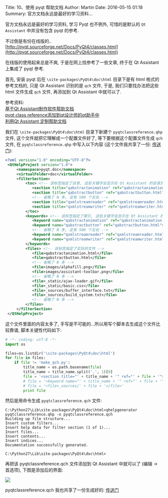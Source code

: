 Title: 10、使用 pyqt 帮助文档
Author: Martin
Date: 2016-05-15 01:18
Summary: 官方文档永远是最好的学习资料...

官方文档永远是最好的学习资料, 学习 Pyqt 也不例外, 可惜的是默认的 `Qt Assistant` 中并没有包含 pyqt 的参考.

不过倒是有份在线版的.. [http://pyqt.sourceforge.net/Docs/PyQt4/classes.html](http://pyqt.sourceforge.net/Docs/PyQt4/classes.html)

在线版的使用起来总是不爽, 于是在网上找参考了一些文章, 终于在 Qt Assistant 上集成了 pyqt 参考.

首先, 安装 pyqt 后在 `\site-packages\PyQt4\doc\html` 目录下是有 html 格式的参考文档的, 只是 Qt Assistant 识别的是 `qch` 文件, 于是, 我们只要找办法把这些 html 文件生成 `qch` 文件, 再添加到 Qt Assistant 中就可以了.

参考资料:<br>
[基于Qt Assistant制作软件帮助文档](http://blog.chinaunix.net/uid-28194872-id-3672811.html)<br>
[pyqt class reference添加到qt设计师的qt助手中](http://askandstudy.blog.163.com/blog/static/199752058201202823638708/)<br>
[利用Qt Assistant 定制帮助文档](http://www.cnblogs.com/Braveliu/p/5055387.html)<br>

我们在 `\site-packages\PyQt4\doc\html` 目录下新建个 `pyqtclassreference.qhp` 文件, 这个文件就把它理解成一个配置文件好了, 等下要根据这个配置文件生成 `qch` 文件, 在 `pyqtclassreference.qhp` 中写入以下内容 (这个文件我共享了一份: [传送门](http://share.weiyun.com/f65c8c82d20c167f13880412d5fbe673)):

```xml
<?xml version="1.0" encoding="UTF-8"?>
 <QtHelpProject version="1.0">
     <namespace>pyqt.doc</namespace>
     <virtualFolder>doc</virtualFolder>
     <filterSection>
         <toc> <!-- 该标签指定了目录, 这些关键字会显示在 Qt Assistant 的目录页面 -->
            <section title="qabstractanimation" ref="qabstractanimation.html"></section>
            <section title="qabstractbutton" ref="qabstractbutton.html"></section>
            <!-- 省略了 N 多, 足有 500 个左右 -->
            <section title="qxmlstreamreader" ref="qxmlstreamreader.html"></section>
            <section title="qxmlstreamwriter" ref="qxmlstreamwriter.html"></section>
         </toc>
         <keywords> <!-- 该标签指定了索引, 这些关键字会显示在 Qt Assistant 的索引页面 -->
            <keyword name="qabstractanimation" ref="qabstractanimation.html"></keyword>
            <keyword name="qabstractbutton" ref="qabstractbutton.html"></keyword>
            <!-- 省略了 N 多, 足有 500 个左右 -->
            <keyword name="qxmlstreamreader" ref="qxmlstreamreader.html"></keyword>
            <keyword name="qxmlstreamwriter" ref="qxmlstreamwriter.html"></keyword>
         </keywords>
         <files> <!-- 该标签指定了实际的文件 -->
            <file>qabstractanimation.html</file>
            <file>qabstractbutton.html</file>
            <!-- 省略了 N 多 -->
            <file>images/alphafill.png</file>
            <file>images/assistant-toolbar.png</file>
            <!-- 省略了 N 多 -->
            <file>_static/ajax-loader.gif</file>
            <file>_static/basic.css</file>
            <file>_sources/buffer_interface.txt</file>
            <file>_sources/build_system.txt</file>
            <!-- 省略了 N 多 -->
         </files>
     </filterSection>
 </QtHelpProject>
```

这个文件里面的内容太多了, 手写是不可能的...所以用写个脚本去生成这个文件比较靠谱, 脚本关键性代码如下:

```python
# -*- coding: utf-8 -*-
import os

files=os.listdir('\site-packages\PyQt4\doc\html')
for file in files:
    if file != 'make_qch.py':
        title_name = os.path.basename(file)
        title_name = title_name.split('.', 1)[0]
        file = '<section title="' + title_name + '" ref="' + file + '"></section>'
        # file = '<keyword name="' + title_name + '" ref="' + file + '"></keyword>'
        # file = '<file>_sources/' + file + '</file>'
        print file
```

然后是用命令生成 `pyqtclassreference.qch` 文件:

```
C:\Python27\Lib\site-packages\PyQt4\doc\html>qhelpgenerator pyqtclassreference.qhp -o pyqtclassreference.qch
Building up file structure...
Insert custom filters...
Insert help data for filter section (1 of 1)...
Insert files...
Insert contents...
Insert indices...
Documentation successfully generated.

C:\Python27\Lib\site-packages\PyQt4\doc\html>
```

再把该 pyqtclassreference.qch 文件添加到 Qt Assistant 中就可以了 (编辑 \-\> 首选项), 下图是添加后的界面:

![](http://i64.tinypic.com/2rztls1.jpg)

pyqtclassreference.qch 我也共享了一份生成好的: [传送门](http://share.weiyun.com/52a4278e52ef50769583509dbbc76544)
